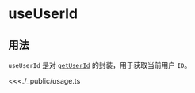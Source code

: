 # useUserId

## 用法

`useUserId` 是对 [`getUserId`](https://lark-base-team.github.io/js-sdk-docs/zh/api/bridge#getuserid) 的封装，用于获取当前用户 `ID`。

<<<./_public/usage.ts
